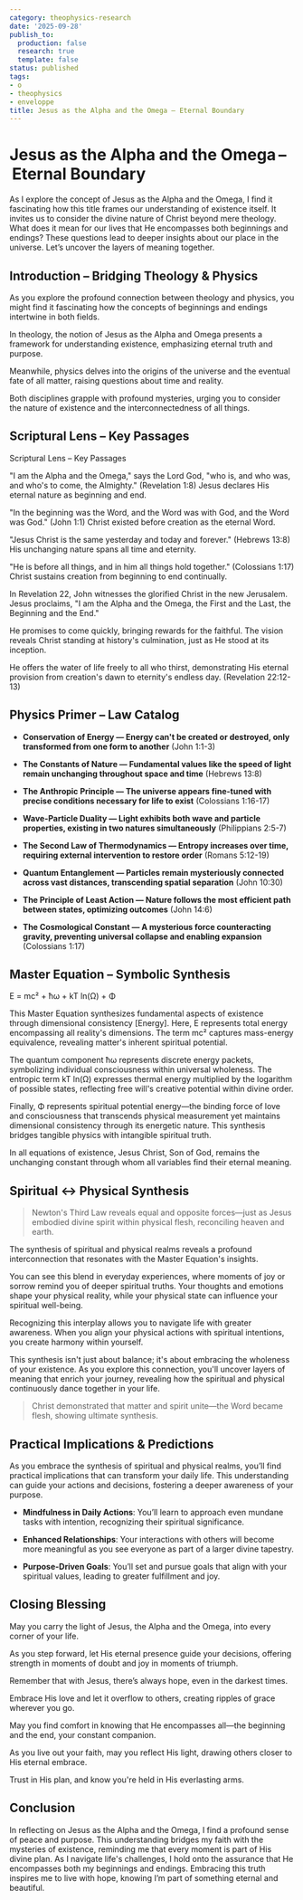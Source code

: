 ```yaml
---
category: theophysics-research
date: '2025-09-28'
publish_to:
  production: false
  research: true
  template: false
status: published
tags:
- o
- theophysics
- enveloppe
title: Jesus as the Alpha and the Omega – Eternal Boundary
---
```

   
# Jesus as the Alpha and the Omega – Eternal Boundary   
   
As I explore the concept of Jesus as the Alpha and the Omega, I find it fascinating how this title frames our understanding of existence itself. It invites us to consider the divine nature of Christ beyond mere theology. What does it mean for our lives that He encompasses both beginnings and endings? These questions lead to deeper insights about our place in the universe. Let’s uncover the layers of meaning together.   
   
## Introduction – Bridging Theology & Physics   
   
As you explore the profound connection between theology and physics, you might find it fascinating how the concepts of beginnings and endings intertwine in both fields.   
   
In theology, the notion of Jesus as the Alpha and Omega presents a framework for understanding existence, emphasizing eternal truth and purpose.   
   
Meanwhile, physics delves into the origins of the universe and the eventual fate of all matter, raising questions about time and reality.   
   
Both disciplines grapple with profound mysteries, urging you to consider the nature of existence and the interconnectedness of all things.   
   
## Scriptural Lens – Key Passages   
   
Scriptural Lens – Key Passages   
   
"I am the Alpha and the Omega," says the Lord God, "who is, and who was, and who's to come, the Almighty." (Revelation 1:8) Jesus declares His eternal nature as beginning and end.   
   
"In the beginning was the Word, and the Word was with God, and the Word was God." (John 1:1) Christ existed before creation as the eternal Word.   
   
"Jesus Christ is the same yesterday and today and forever." (Hebrews 13:8) His unchanging nature spans all time and eternity.   
   
"He is before all things, and in him all things hold together." (Colossians 1:17) Christ sustains creation from beginning to end continually.   
   
In Revelation 22, John witnesses the glorified Christ in the new Jerusalem. Jesus proclaims, "I am the Alpha and the Omega, the First and the Last, the Beginning and the End."   
   
He promises to come quickly, bringing rewards for the faithful. The vision reveals Christ standing at history's culmination, just as He stood at its inception.   
   
He offers the water of life freely to all who thirst, demonstrating His eternal provision from creation's dawn to eternity's endless day. (Revelation 22:12-13)   
   
## Physics Primer – Law Catalog   
   
* **Conservation of Energy — Energy can't be created or destroyed, only transformed from one form to another** (John 1:1-3)   
   
* **The Constants of Nature — Fundamental values like the speed of light remain unchanging throughout space and time** (Hebrews 13:8)   
   
* **The Anthropic Principle — The universe appears fine-tuned with precise conditions necessary for life to exist** (Colossians 1:16-17)   
   
* **Wave-Particle Duality — Light exhibits both wave and particle properties, existing in two natures simultaneously** (Philippians 2:5-7)   
   
* **The Second Law of Thermodynamics — Entropy increases over time, requiring external intervention to restore order** (Romans 5:12-19)   
   
* **Quantum Entanglement — Particles remain mysteriously connected across vast distances, transcending spatial separation** (John 10:30)   
   
* **The Principle of Least Action — Nature follows the most efficient path between states, optimizing outcomes** (John 14:6)   
   
* **The Cosmological Constant — A mysterious force counteracting gravity, preventing universal collapse and enabling expansion** (Colossians 1:17)   
   
## Master Equation – Symbolic Synthesis   
   
E = mc² + ħω + kT ln(Ω) + Φ   
   
This Master Equation synthesizes fundamental aspects of existence through dimensional consistency [Energy]. Here, E represents total energy encompassing all reality's dimensions. The term mc² captures mass-energy equivalence, revealing matter's inherent spiritual potential.   
   
The quantum component ħω represents discrete energy packets, symbolizing individual consciousness within universal wholeness. The entropic term kT ln(Ω) expresses thermal energy multiplied by the logarithm of possible states, reflecting free will's creative potential within divine order.   
   
Finally, Φ represents spiritual potential energy—the binding force of love and consciousness that transcends physical measurement yet maintains dimensional consistency through its energetic nature. This synthesis bridges tangible physics with intangible spiritual truth.   
   
In all equations of existence, Jesus Christ, Son of God, remains the unchanging constant through whom all variables find their eternal meaning.   
   
## Spiritual ↔ Physical Synthesis   
   
> Newton's Third Law reveals equal and opposite forces—just as Jesus embodied divine spirit within physical flesh, reconciling heaven and earth.   
   
The synthesis of spiritual and physical realms reveals a profound interconnection that resonates with the Master Equation's insights.   
   
You can see this blend in everyday experiences, where moments of joy or sorrow remind you of deeper spiritual truths. Your thoughts and emotions shape your physical reality, while your physical state can influence your spiritual well-being.   
   
Recognizing this interplay allows you to navigate life with greater awareness. When you align your physical actions with spiritual intentions, you create harmony within yourself.   
   
This synthesis isn't just about balance; it's about embracing the wholeness of your existence. As you explore this connection, you'll uncover layers of meaning that enrich your journey, revealing how the spiritual and physical continuously dance together in your life.   
   
> Christ demonstrated that matter and spirit unite—the Word became flesh, showing ultimate synthesis.   
   
## Practical Implications & Predictions   
   
As you embrace the synthesis of spiritual and physical realms, you’ll find practical implications that can transform your daily life. This understanding can guide your actions and decisions, fostering a deeper awareness of your purpose.   
   
   
- **Mindfulness in Daily Actions**: You’ll learn to approach even mundane tasks with intention, recognizing their spiritual significance.   
   
   
- **Enhanced Relationships**: Your interactions with others will become more meaningful as you see everyone as part of a larger divine tapestry.   
   
   
- **Purpose-Driven Goals**: You’ll set and pursue goals that align with your spiritual values, leading to greater fulfillment and joy.   
   
## Closing Blessing   
   
May you carry the light of Jesus, the Alpha and the Omega, into every corner of your life.   
   
As you step forward, let His eternal presence guide your decisions, offering strength in moments of doubt and joy in moments of triumph.   
   
Remember that with Jesus, there’s always hope, even in the darkest times.   
   
Embrace His love and let it overflow to others, creating ripples of grace wherever you go.   
   
May you find comfort in knowing that He encompasses all—the beginning and the end, your constant companion.   
   
As you live out your faith, may you reflect His light, drawing others closer to His eternal embrace.   
   
Trust in His plan, and know you're held in His everlasting arms.   
   
## Conclusion   
   
In reflecting on Jesus as the Alpha and the Omega, I find a profound sense of peace and purpose. This understanding bridges my faith with the mysteries of existence, reminding me that every moment is part of His divine plan. As I navigate life's challenges, I hold onto the assurance that He encompasses both my beginnings and endings. Embracing this truth inspires me to live with hope, knowing I’m part of something eternal and beautiful.